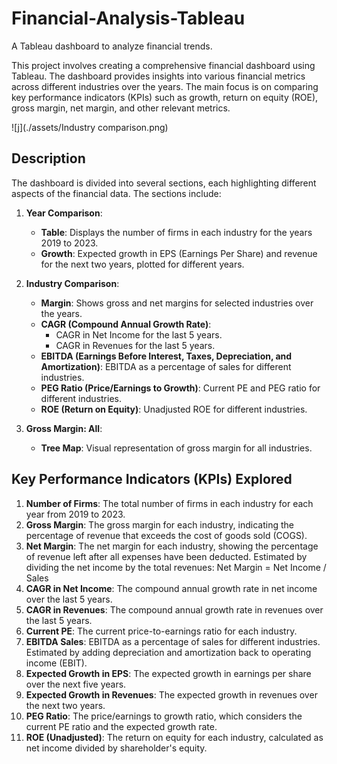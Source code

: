 # Financial-Analysis-Tableau
A Tableau dashboard to analyze financial trends. 

This project involves creating a comprehensive financial dashboard using Tableau. The dashboard provides insights into various financial metrics across different industries over the years. The main focus is on comparing key performance indicators (KPIs) such as growth, return on equity (ROE), gross margin, net margin, and other relevant metrics.



![j](./assets/Industry comparison.png)


## Description

The dashboard is divided into several sections, each highlighting different aspects of the financial data. The sections include:

1. **Year Comparison**:
    - **Table**: Displays the number of firms in each industry for the years 2019 to 2023.
    - **Growth**: Expected growth in EPS (Earnings Per Share) and revenue for the next two years, plotted for different years.

2. **Industry Comparison**:
    - **Margin**: Shows gross and net margins for selected industries over the years.
    - **CAGR (Compound Annual Growth Rate)**:
        - CAGR in Net Income for the last 5 years.
        - CAGR in Revenues for the last 5 years.
    - **EBITDA (Earnings Before Interest, Taxes, Depreciation, and Amortization)**: EBITDA as a percentage of sales for different industries.
    - **PEG Ratio (Price/Earnings to Growth)**: Current PE and PEG ratio for different industries.
    - **ROE (Return on Equity)**: Unadjusted ROE for different industries.

3. **Gross Margin: All**:
    - **Tree Map**: Visual representation of gross margin for all industries.

## Key Performance Indicators (KPIs) Explored

1. **Number of Firms**: The total number of firms in each industry for each year from 2019 to 2023.
2. **Gross Margin**: The gross margin for each industry, indicating the percentage of revenue that exceeds the cost of goods sold (COGS).
3. **Net Margin**: The net margin for each industry, showing the percentage of revenue left after all expenses have been deducted. Estimated by dividing the net income by the total revenues: Net Margin = Net Income / Sales
4. **CAGR in Net Income**: The compound annual growth rate in net income over the last 5 years.
5. **CAGR in Revenues**: The compound annual growth rate in revenues over the last 5 years.
6. **Current PE**: The current price-to-earnings ratio for each industry.
7. **EBITDA Sales**: EBITDA as a percentage of sales for different industries. Estimated by adding depreciation and amortization back to operating income (EBIT).
8. **Expected Growth in EPS**: The expected growth in earnings per share over the next five years.
9. **Expected Growth in Revenues**: The expected growth in revenues over the next two years.
10. **PEG Ratio**: The price/earnings to growth ratio, which considers the current PE ratio and the expected growth rate.
11. **ROE (Unadjusted)**: The return on equity for each industry, calculated as net income divided by shareholder's equity.

